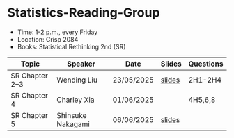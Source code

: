 # Statistics-Reading-Group

- Time: 1-2 p.m., every Friday
- Location: Crisp 2084
- Books: Statistical Rethinking 2nd (SR)

| Topic          | Speaker           | Date       | Slides             | Questions |
| -------------- | ----------------- | ---------- | ------------------ | --------- |
| SR Chapter 2–3 | Wending Liu       | 23/05/2025 | [slides](./ch2-3/) | 2H1-2H4   |
| SR Chapter 4   | Charley Xia       | 01/06/2025 |                    | 4H5,6,8   |
| SR Chapter 5   | Shinsuke Nakagami | 06/06/2025 | [slides](./ch5/)   |           |


